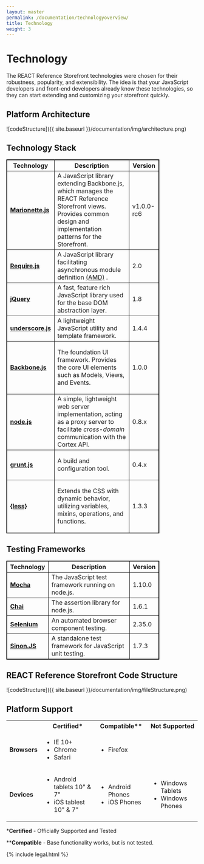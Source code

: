 ```yaml
---
layout: master
permalink: /documentation/technologyoverview/
title: Technology
weight: 3
---
```

Technology
====================
The REACT Reference Storefront technologies were chosen for their robustness, popularity, and extensibility.
The idea is that your JavaScript developers and front-end developers already know these technologies, so they can start extending and customizing your storefront quickly.

## <a name="platformArchitecture"> </a> Platform Architecture
![codeStructure]({{ site.baseurl  }}/documentation/img/architecture.png)

Technology Stack
---------------------

<table border="1" cellpadding="3" cellspacing="0" style="width: 80%; border: 1px solid #000000;">
<tbody>
<tr>
	<th align="center" valign="middle">Technology</th>
	<th align="center" valign="middle">Description</th>
	<th align="center" valign="middle">Version</th>
</tr>
<tr>
	<td><strong><a href="http://marionettejs.com/">Marionette.js</a></strong></td>
	<td>A JavaScript library extending Backbone.js, which manages the REACT Reference Storefront views.
	Provides common design and implementation patterns for the Storefront.</td>
	<td>v1.0.0-rc6</td>
</tr>
<tr>
	<td><strong><a href="http://requirejs.org/">Require.js</a></strong></td>
	<td>A JavaScript library facilitating asynchronous module definition <a href="http://en.wikipedia.org/wiki/Asynchronous_module_definition">(AMD)</a> .
	</td>
	<td>2.0</td>
</tr>
<tr>
	<td><strong><a href="http://jquery.com/">jQuery</a></strong></td>
	<td>A fast, feature rich JavaScript library used for the base DOM abstraction layer.</td>
	<td>1.8</td>
</tr>
<tr>
	<td><strong><a href="http://underscorejs.org/">underscore.js</a></strong></td>
	<td>A lightweight JavaScript utility and template framework.</td>
	<td>1.4.4</td>
</tr>
<tr>
	<td><strong><a href="http://backbonejs.org/">Backbone.js</a></strong></td>
	<td>
		<p>The foundation UI framework. Provides the core UI elements such as Models, Views, and Events.</p>
	</td>
	<td>1.0.0</td>
</tr>
<tr>
	<td><strong><a href="http://nodejs.org/">node.js</a></strong></td>
	<td>A simple, lightweight web server implementation, acting as a proxy server to facilitate <em>cross-domain</em> communication with the Cortex API.</td>
	<td>0.8.x</td>
</tr>
<tr>
	<td><strong><a href="http://gruntjs.com/">grunt.js</a></strong></td>
	<td>
		<p>A build and configuration tool.</p>
	</td>
	<td>0.4.x</td>
</tr>
<tr>
	<td><strong><a href="http://lesscss.org/">{less}</a></strong></td>
	<td>
		<p>Extends the CSS with dynamic behavior, utilizing variables, mixins, operations, and functions.</p>
	</td>
	<td>1.3.3</td>
</tr>
</tbody>
</table>

Testing Frameworks
---------------------

<table border="1" cellpadding="3" cellspacing="0" style="width: 80%; border: 1px solid #000000;">
<tbody>
<tr>
	<th align="center" valign="middle">Technology</th>
	<th align="center" valign="middle">Description</th>
	<th align="center" valign="middle">Version</th>
</tr>
<tr>
	<td><strong><a href="http://visionmedia.github.io/mocha/">Mocha</a></strong></td>
	<td>The JavaScript test framework running on node.js.</td>
	<td>1.10.0</td>
</tr>
<tr>
	<td><strong><a href="http://chaijs.com/">Chai</a></strong></td>
	<td>The assertion library for node.js.</td>
	<td>1.6.1</td>
</tr>
<tr>
	<td><strong><a href="http://www.seleniumhq.org/projects/webdriver/">Selenium</a></strong></td>
	<td>An automated browser component testing.</td>
	<td>2.35.0</td>
</tr>
<tr>
	<td><strong><a href="http://sinonjs.org/">Sinon.JS</a></strong></td>
	<td>A standalone test framework for JavaScript unit testing.</td>
	<td>1.7.3</td>
</tr>
</tbody>
</table>

REACT Reference Storefront Code Structure
---------------------
![codeStructure]({{ site.baseurl  }}/documentation/img/fileStructure.png)

Platform Support
---------------------

<table>
<tbody>
<tr align="center">
	<th align="center" valign="middle"></th>
	<th align="center" valign="middle">Certified*</th>
	<th align="center" valign="middle">Compatible**</th>
	<th align="center" valign="middle">Not Supported</th>
</tr>
<tr>
	<td><strong>Browsers</strong></td>
	<td>
		<ul>
			<li>IE 10+</li>
			<li>Chrome</li>
			<li>Safari</li>
		</ul>
	</td>
	<td>
		<ul>
			<li>Firefox</li>
		</ul>
	</td>
	<td></td>
</tr>
<tr>
	<td><strong>Devices</strong></td>
	<td>
		<ul>
			<li>Android tablets 10" &amp; 7"</li>
			<li>iOS tablest 10" &amp; 7"</li>
		</ul>
	</td>
	<td>
		<ul>
			<li>Android Phones</li>
			<li>iOS Phones</li>
		</ul>
	</td>
	<td>
		<ul>
			<li>Windows Tablets</li>
			<li>Windows Phones</li>
		</ul>
	</td>
</tr>
</tbody>
</table>

\*<b>Certified</b> - Officially Supported and Tested

\*\***Compatible** - Base functionality works, but is not tested.

{% include legal.html %}
